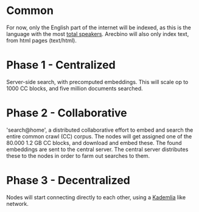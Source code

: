 # Common

For now, only the English part of the internet will be indexed, as this is the language with the most [total speakers](https://en.wikipedia.org/wiki/List_of_languages_by_total_number_of_speakers). Arecbino will also only index text, from html pages (text/html).

# Phase 1 - Centralized

Server-side search, with precomputed embeddings. This will scale op to 1000 CC blocks, and five million documents searched. 

# Phase 2 - Collaborative

'search@home', a distributed collaborative effort to embed and search the entire common crawl (CC) corpus. The nodes will get assigned one of the 80.000 1.2 GB CC blocks, and download and embed these. The found embeddings are sent to the central server. The central server distributes these to the nodes in order to farm out searches to them.

# Phase 3 - Decentralized

Nodes will start connecting directly to each other, using a [Kademlia](https://en.wikipedia.org/wiki/Kademlia) like network. 